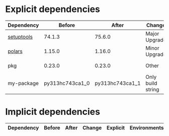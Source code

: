 # Explicit dependencies

|Dependency|Before|After|Change|Explicit|Environments|
|-|-|-|-|-|-|
|[setuptools](https://pypi.org/project/setuptools)|74.1.3|75.6.0|Major Upgrade|true|*all envs* on osx-arm64|
|[polars](https://prefix.dev/channels/conda-forge/packages/polars)|1.15.0|1.16.0|Minor Upgrade|true|*all envs* on osx-arm64|
|pkg|0.23.0|0.23.0|Other|true|*all envs* on linux-64|
|my-package|py313hc743ca1_0|py313hc743ca1_1|Only build string|true|*all envs* on osx-arm64|

# Implicit dependencies

|Dependency|Before|After|Change|Explicit|Environments|
|-|-|-|-|-|-|


[^1]: **Bold** means explicit dependency.
[^2]: Dependency got downgraded.
